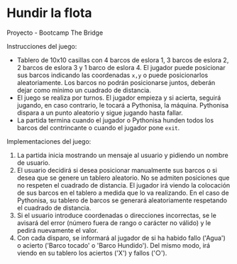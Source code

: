# Hundir la flota

Proyecto - Bootcamp The Bridge

Instrucciones del juego:
* Tablero de 10x10 casillas con 4 barcos de eslora 1, 3 barcos de eslora 2, 2 barcos de eslora 3 y 1 barco de eslora 4. El jugador puede posicionar sus barcos indicando las coordenadas `x,y` o puede posicionarlos aleatoriamente. Los barcos no podrán posicionarse juntos, deberán dejar como mínimo un cuadrado de distancia.
* El juego se realiza por turnos. El jugador empieza y si acierta, seguirá jugando, en caso contrario, le tocará a Pythonisa, la máquina. Pythonisa dispara a un punto aleatorio y sigue jugando hasta fallar.
* La partida termina cuando el jugador o Pythonisa hunden todos los barcos del contrincante o cuando el jugador pone `exit`.

Implementaciones del juego:
1. La partida inicia mostrando un mensaje al usuario y pidiendo un nombre de usuario.
2. El usuario decidirá si desea posicionar manualmente sus barcos o si desea que se genere un tablero aleatorio. No se admiten posiciones que no respeten el cuadrado de distancia. El jugador irá viendo la colocación de sus barcos en el tablero a medida que lo va realizando. En el caso de Pythonisa, su tablero de barcos se generará aleatoriamente respetando el cuadrado de distancia.
3. Si el usuario introduce coordenadas o direcciones incorrectas, se le avisará del error (número fuera de rango o carácter no válido) y le pedirá nuevamente el valor. 
4. Con cada disparo, se informará al jugador de si ha habido fallo ('Agua') o acierto ('Barco tocado' o 'Barco Hundido'). Del mismo modo, irá viendo en su tablero los aciertos ('X') y fallos ('○').
